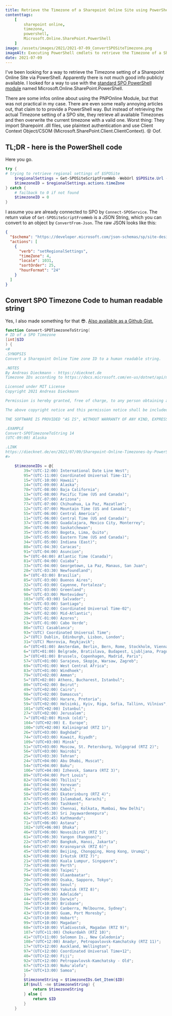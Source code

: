 ```yaml
---
title: Retrieve the Timezone of a Sharepoint Online Site using PowerShell
contenttags:
    [
        sharepoint online,
        timezone,
        powershell,
        Microsoft.Online.SharePoint.PowerShell
    ]
image: /assets/images/2021/2021-07-09_ConvertSPOSiteTimezone.png
imageAlt: Executing PowerShell cmdlets to retrieve the Timezone of a Sharepoint Online site in a human readable form
date: 2021-07-09
---
```


I've been looking for a way to retrieve the Timezone setting of a Sharepoint Online Site via PowerShell. Apparently there is not much good info publicly available. I looked for a way to use with the [standard SPO PowerShell module](https://docs.microsoft.com/en-us/powershell/sharepoint/sharepoint-online/connect-sharepoint-online?view=sharepoint-ps) named Microsoft.Online.SharePoint.PowerShell.
  
There are some infos online about using the PNPOnline Module, but that was not practical in my case. There are even some really annoying articles out, that claim to to provide a PowerShell way. But instead of retrieving the actual Timezone setting of a SPO site, they retrieve all available Timezones and then overwrite the current timezone with a valid one. Worst thing: They import Sharepoint .dll files, use plaintext authentication and use Client Context Object/CSOM (Microsoft.SharePoint.Client.ClientContext). 
😵 Oof.

## TL;DR - here is the PowerShell code

Here you go.

```powershell
try {
# trying to retrieve regional settings of $SPOSite
    $regionalSettings = Get-SPOSiteScriptFromWeb -WebUrl $SPOSite.Url -IncludeRegionalSettings | ConvertFrom-Json
    $timezoneID = $regionalSettings.actions.timeZone
} catch {
    # failback to 0 if not found
    $timezoneID = 0
}       
```

I assume you are already connected to SPO by `Connect-SPOService`. The return value of `Get-SPOSiteScriptFromWeb` is a JSON String, which you can convert to an object by `ConvertFrom-Json`. The raw JSON looks like this:

```json
{
  "$schema": "https://developer.microsoft.com/json-schemas/sp/site-design-script-actions.schema.json",
  "actions": [
    {
      "verb": "setRegionalSettings",
      "timeZone": 4,
      "locale": 1031,
      "sortOrder": 25,
      "hourFormat": "24"
    }
  ]
}
```

## Convert SPO Timezone Code to human readable string

Yes, I also made something for that 😎. [Also available as a Github Gist.](https://gist.github.com/diecknet/c4fbefd8fc3fdeb965b70baefe9cee53)

```powershell
function Convert-SPOTimezoneToString(
# ID of a SPO Timezone
[int]$ID
) {
<#
.SYNOPSIS
Convert a Sharepoint Online Time zone ID to a human readable string.

.NOTES
By Andreas Dieckmann - https://diecknet.de
Timezone IDs according to https://docs.microsoft.com/en-us/dotnet/api/microsoft.sharepoint.spregionalsettings.timezones?view=sharepoint-server#Microsoft_SharePoint_SPRegionalSettings_TimeZones

Licensed under MIT License
Copyright 2021 Andreas Dieckmann

Permission is hereby granted, free of charge, to any person obtaining a copy of this software and associated documentation files (the "Software"), to deal in the Software without restriction, including without limitation the rights to use, copy, modify, merge, publish, distribute, sublicense, and/or sell copies of the Software, and to permit persons to whom the Software is furnished to do so, subject to the following conditions:

The above copyright notice and this permission notice shall be included in all copies or substantial portions of the Software.

THE SOFTWARE IS PROVIDED "AS IS", WITHOUT WARRANTY OF ANY KIND, EXPRESS OR IMPLIED, INCLUDING BUT NOT LIMITED TO THE WARRANTIES OF MERCHANTABILITY, FITNESS FOR A PARTICULAR PURPOSE AND NONINFRINGEMENT. IN NO EVENT SHALL THE AUTHORS OR COPYRIGHT HOLDERS BE LIABLE FOR ANY CLAIM, DAMAGES OR OTHER LIABILITY, WHETHER IN AN ACTION OF CONTRACT, TORT OR OTHERWISE, ARISING FROM, OUT OF OR IN CONNECTION WITH THE SOFTWARE OR THE USE OR OTHER DEALINGS IN THE SOFTWARE.

.EXAMPLE
Convert-SPOTimezoneToString 14
(UTC-09:00) Alaska

.LINK
https://diecknet.de/en/2021/07/09/Sharepoint-Online-Timezones-by-PowerShell/
#>

    $timezoneIDs = @{
        39="(UTC-12:00) International Date Line West";
        95="(UTC-11:00) Coordinated Universal Time-11";
        15="(UTC-10:00) Hawaii";
        14="(UTC-09:00) Alaska";
        78="(UTC-08:00) Baja California";
        13="(UTC-08:00) Pacific Time (US and Canada)";
        38="(UTC-07:00) Arizona";
        77="(UTC-07:00) Chihuahua, La Paz, Mazatlan";
        12="(UTC-07:00) Mountain Time (US and Canada)";
        55="(UTC-06:00) Central America";
        11="(UTC-06:00) Central Time (US and Canada)";
        37="(UTC-06:00) Guadalajara, Mexico City, Monterrey";
        36="(UTC-06:00) Saskatchewan";
        35="(UTC-05:00) Bogota, Lima, Quito";
        10="(UTC-05:00) Eastern Time (US and Canada)";
        34="(UTC-05:00) Indiana (East)";
        88="(UTC-04:30) Caracas";
        91="(UTC-04:00) Asuncion";
        9="(UTC-04:00) Atlantic Time (Canada)";
        81="(UTC-04:00) Cuiaba";
        33="(UTC-04:00) Georgetown, La Paz, Manaus, San Juan";
        28="(UTC-03:30) Newfoundland";
        8="(UTC-03:00) Brasilia";
        85="(UTC-03:00) Buenos Aires";
        32="(UTC-03:00) Cayenne, Fortaleza";
        60="(UTC-03:00) Greenland";
        90="(UTC-03:00) Montevideo";
        103="(UTC-03:00) Salvador";
        65="(UTC-03:00) Santiago";
        96="(UTC-02:00) Coordinated Universal Time-02";
        30="(UTC-02:00) Mid-Atlantic";
        29="(UTC-01:00) Azores";
        53="(UTC-01:00) Cabo Verde";
        86="(UTC) Casablanca";
        93="(UTC) Coordinated Universal Time";
        2="(UTC) Dublin, Edinburgh, Lisbon, London";
        31="(UTC) Monrovia, Reykjavik";
        4="(UTC+01:00) Amsterdam, Berlin, Bern, Rome, Stockholm, Vienna";
        6="(UTC+01:00) Belgrade, Bratislava, Budapest, Ljubljana, Prague";
        3="(UTC+01:00) Brussels, Copenhagen, Madrid, Paris";
        57="(UTC+01:00) Sarajevo, Skopje, Warsaw, Zagreb";
        69="(UTC+01:00) West Central Africa";
        83="(UTC+01:00) Windhoek";
        79="(UTC+02:00) Amman";
        5="(UTC+02:00) Athens, Bucharest, Istanbul";
        80="(UTC+02:00) Beirut";
        49="(UTC+02:00) Cairo";
        98="(UTC+02:00) Damascus";
        50="(UTC+02:00) Harare, Pretoria";
        59="(UTC+02:00) Helsinki, Kyiv, Riga, Sofia, Tallinn, Vilnius";
        101="(UTC+02:00) Istanbul";
        27="(UTC+02:00) Jerusalem";
        7="(UTC+02:00) Minsk (old)";
        104="(UTC+02:00) E. Europe";
        100="(UTC+02:00) Kaliningrad (RTZ 1)";
        26="(UTC+03:00) Baghdad";
        74="(UTC+03:00) Kuwait, Riyadh";
        109="(UTC+03:00) Minsk";
        51="(UTC+03:00) Moscow, St. Petersburg, Volgograd (RTZ 2)";
        56="(UTC+03:00) Nairobi";
        25="(UTC+03:30) Tehran";
        24="(UTC+04:00) Abu Dhabi, Muscat";
        54="(UTC+04:00) Baku";
        106="(UTC+04:00) Izhevsk, Samara (RTZ 3)";
        89="(UTC+04:00) Port Louis";
        82="(UTC+04:00) Tbilisi";
        84="(UTC+04:00) Yerevan";
        48="(UTC+04:30) Kabul";
        58="(UTC+05:00) Ekaterinburg (RTZ 4)";
        87="(UTC+05:00) Islamabad, Karachi";
        47="(UTC+05:00) Tashkent";
        23="(UTC+05:30) Chennai, Kolkata, Mumbai, New Delhi";
        66="(UTC+05:30) Sri Jayawardenepura";
        62="(UTC+05:45) Kathmandu";
        71="(UTC+06:00) Astana";
        102="(UTC+06:00) Dhaka";
        46="(UTC+06:00) Novosibirsk (RTZ 5)";
        61="(UTC+06:30) Yangon (Rangoon)";
        22="(UTC+07:00) Bangkok, Hanoi, Jakarta";
        64="(UTC+07:00) Krasnoyarsk (RTZ 6)";
        45="(UTC+08:00) Beijing, Chongqing, Hong Kong, Urumqi";
        63="(UTC+08:00) Irkutsk (RTZ 7)";
        21="(UTC+08:00) Kuala Lumpur, Singapore";
        73="(UTC+08:00) Perth";
        75="(UTC+08:00) Taipei";
        94="(UTC+08:00) Ulaanbaatar";
        20="(UTC+09:00) Osaka, Sapporo, Tokyo";
        72="(UTC+09:00) Seoul";
        70="(UTC+09:00) Yakutsk (RTZ 8)";
        19="(UTC+09:30) Adelaide";
        44="(UTC+09:30) Darwin";
        18="(UTC+10:00) Brisbane";
        76="(UTC+10:00) Canberra, Melbourne, Sydney";
        43="(UTC+10:00) Guam, Port Moresby";
        42="(UTC+10:00) Hobart";
        99="(UTC+10:00) Magadan";
        68="(UTC+10:00) Vladivostok, Magadan (RTZ 9)";
        107="(UTC+11:00) Chokurdakh (RTZ 10)";
        41="(UTC+11:00) Solomon Is., New Caledonia";
        108="(UTC+12:00) Anadyr, Petropavlovsk-Kamchatsky (RTZ 11)";
        17="(UTC+12:00) Auckland, Wellington";
        97="(UTC+12:00) Coordinated Universal Time+12";
        40="(UTC+12:00) Fiji";
        92="(UTC+12:00) Petropavlovsk-Kamchatsky - Old";
        67="(UTC+13:00) Nuku'alofa";
        16="(UTC+13:00) Samoa";
        }
        $timezoneString = $timezoneIDs.Get_Item($ID)
        if($null -ne $timezoneString) {
            return $timezoneString
        } else {
            return $ID
        }
    }
```
